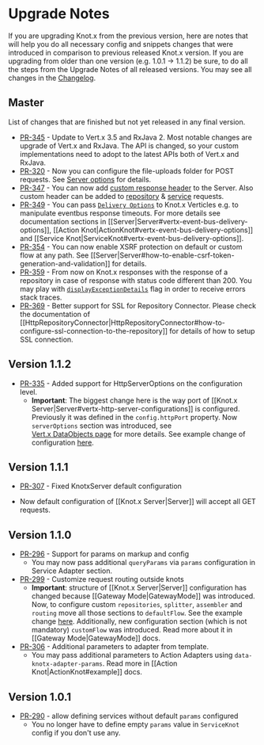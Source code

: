 # Upgrade Notes
If you are upgrading Knot.x from the previous version, here are notes that will help you do all necessary config
and snippets changes that were introduced in comparison to previous released Knot.x version. If you are upgrading
from older than one version (e.g. 1.0.1 -> 1.1.2) be sure, to do all the steps from the Upgrade Notes of all released
versions. You may see all changes in the [Changelog](https://github.com/Cognifide/knotx/blob/master/CHANGELOG.md).

## Master
List of changes that are finished but not yet released in any final version.
- [PR-345](https://github.com/Cognifide/knotx/pull/335) - Update to Vert.x 3.5 and RxJava 2. Most notable changes are upgrade of Vert.x and RxJava.
The API is changed, so your custom implementations need to adopt to the latest APIs both of Vert.x and RxJava.
- [PR-320](https://github.com/Cognifide/knotx/pull/320) - Now you can configure the file-uploads folder for POST requests. See [Server options](https://github.com/Cognifide/knotx/wiki/Server#server-options) for details.
- [PR-347](https://github.com/Cognifide/knotx/pull/320) - You can now add [custom response header](https://github.com/Cognifide/knotx/wiki/Server#server-options) to the Server. Also custom header can be added to [repository](https://github.com/Cognifide/knotx/wiki/HttpRepositoryConnector#options) & [service](https://github.com/Cognifide/knotx/wiki/HttpServiceAdapter#how-to-configure) requests.
- [PR-349](https://github.com/Cognifide/knotx/pull/349) - You can pass [`Delivery Options`](http://vertx.io/docs/apidocs/io/vertx/core/eventbus/DeliveryOptions.html) to Knot.x Verticles e.g. to manipulate eventbus response timeouts. 
For more details see documentation sections in [[Server|Server#vertx-event-bus-delivery-options]], [[Action Knot|ActionKnot#vertx-event-bus-delivery-options]] and [[Service Knot|ServiceKnot#vertx-event-bus-delivery-options]].
- [PR-354](https://github.com/Cognifide/knotx/pull/354) - You can now enable XSRF protection on default or custom flow at any path. See [[Server|Server#how-to-enable-csrf-token-generation-and-validation]] for details.
- [PR-359](https://github.com/Cognifide/knotx/pull/359) - From now on Knot.x responses with the response of a repository in case of response with status code different than 200. 
 You may play with [`displayExceptionDetails`](https://github.com/Cognifide/knotx/wiki/Server#server-options) flag
 in order to receive errors stack traces.
- [PR-369](https://github.com/Cognifide/knotx/pull/369) - Better support for SSL for Repository Connector. Please check the documentation of [[HttpRepositoryConnector|HttpRepositoryConnector#how-to-configure-ssl-connection-to-the-repository]] for details of how to setup SSL connection.


## Version 1.1.2
- [PR-335](https://github.com/Cognifide/knotx/pull/335) - Added support for HttpServerOptions on the configuration level.
  * **Important**: The biggest change here is the way port of [[Knot.x Server|Server#vertx-http-server-configurations]] is configured. 
  Previously it was defined in the `config.httpPort` property. Now `serverOptions` section was introduced, see  
  [Vert.x DataObjects page](http://vertx.io/docs/vertx-core/dataobjects.html#HttpServerOptions) for more details. 
  See example change of configuration
  [here](https://github.com/Cognifide/knotx/pull/335/files#diff-9eb56f60d7dcc72e56694b1a0aeb014dL5).

## Version 1.1.1
 - [PR-307](https://github.com/Cognifide/knotx/pull/307) - Fixed KnotxServer default configuration
  * Now default configuration of [[Knot.x Server|Server]] will accept all GET requests.

## Version 1.1.0
- [PR-296](https://github.com/Cognifide/knotx/pull/296) - Support for params on markup and config
  * You may now pass additional `queryParams` via `params` configuration in Service Adapter section.
- [PR-299](https://github.com/Cognifide/knotx/pull/299) - Customize request routing outside knots
  * **Important**: structure of [[Knot.x Server|Server]] configuration has changed because [[Gateway Mode|GatewayMode]] was introduced.
    Now, to configure custom `repositories`, `splitter`, `assembler` and `routing` move all those sections to `defaultFlow`.
    See the example change [here](https://github.com/Cognifide/knotx/pull/299/files#diff-d4c26ef67612264e462c7e4a882023cdL38).
    Additionally, new configuration section (which is not mandatory) `customFlow` was introduced. Read more about it 
    in [[Gateway Mode|GatewayMode]] docs.
- [PR-306](https://github.com/Cognifide/knotx/pull/306) - Additional parameters to adapter from template. 
  * You may pass additional parameters to Action Adapters using `data-knotx-adapter-params`. Read more in [[Action Knot|ActionKnot#example]] docs.

## Version 1.0.1
- [PR-290](https://github.com/Cognifide/knotx/pull/290) - allow defining services without default `params` configured
  * You no longer have to define empty `params` value in `ServiceKnot` config if you don't use any.
